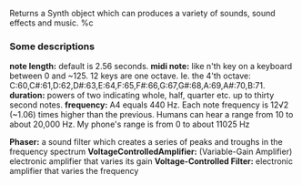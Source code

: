 Returns a Synth object which can produces a variety of sounds, sound effects and music.
%c

### Some descriptions
**note length:** default is 2.56 seconds.
**midi note:** like n'th key on a keyboard between 0 and ~125. 12 keys are one octave. Ie. the 4'th octave:
	C:60,C#:61,D:62,D#:63,E:64,F:65,F#:66,G:67,G#:68,A:69,A#:70,B:71.
**duration:** powers of two indicating whole, half, quarter etc. up to thirty second notes.
**frequency:** A4 equals 440 Hz. Each note frequency is 12&radic;2 (~1.06) times higher than the previous.
	Humans can hear a range from 10 to about 20,000 Hz. My phone's range is from 0 to about 11025 Hz

**Phaser:** a sound filter which creates a series of peaks and troughs in the frequency spectrum
**VoltageControlledAmplifier:** (Variable-Gain Amplifier) electronic amplifier that varies its gain
**Voltage-Controlled Filter:** electronic amplifier that varies the frequency
